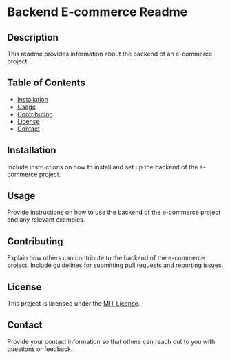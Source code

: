 # Backend E-commerce Readme

## Description

This readme provides information about the backend of an e-commerce project.

## Table of Contents

- [Installation](#installation)
- [Usage](#usage)
- [Contributing](#contributing)
- [License](#license)
- [Contact](#contact)

## Installation

Include instructions on how to install and set up the backend of the e-commerce project.

## Usage

Provide instructions on how to use the backend of the e-commerce project and any relevant examples.

## Contributing

Explain how others can contribute to the backend of the e-commerce project. Include guidelines for submitting pull requests and reporting issues.

## License

This project is licensed under the [MIT License](LICENSE).

## Contact

Provide your contact information so that others can reach out to you with questions or feedback.
